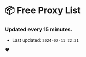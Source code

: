 # :package: Free Proxy List
### Updated every 15 minutes.

- Last updated: `2024-07-11 22:31`

:heart:
